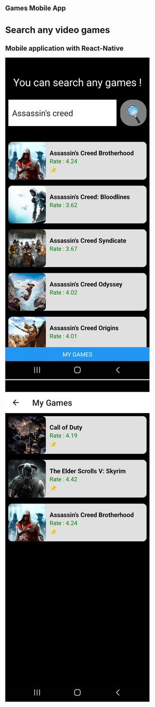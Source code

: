 ## Games Mobile App

# Search any video games

## Mobile application with React-Native


<img src="./assets/search_games.jpg">
<img src="./assets/bookmarked_games.jpg">
